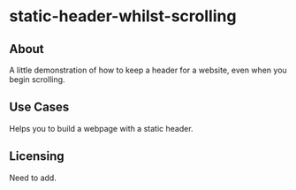 # static-header-whilst-scrolling
## About
A little demonstration of how to keep a header for a website, even when you begin scrolling.

## Use Cases
Helps you to build a webpage with a static header.

## Licensing
Need to add.

